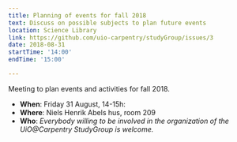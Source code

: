 ```yaml
---
title: Planning of events for fall 2018
text: Discuss on possible subjects to plan future events
location: Science Library
link: https://github.com/uio-carpentry/studyGroup/issues/3
date: 2018-08-31
startTime: '14:00'
endTime: '15:00'

---
```


Meeting to plan events and activities for fall 2018.

- **When**: Friday 31 August, 14-15h:
- **Where**: Niels Henrik Abels hus, room 209
- **Who**: _Everybody willing to be involved in the organization of the UiO@Carpentry StudyGroup is welcome._

